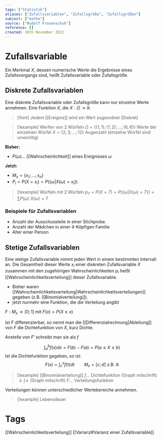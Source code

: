 ```yaml
---
tags: ["Statistik"]
aliases: ["Zufallsvariablen", "Zufallsgröße", "Zufallsgrößen"]
subject: ["mathe"]
source: ["Rudolf Frauenschuh"]
reference: []
created: 30th November 2022
---
```


# Zufallsvariable
Ein Merkmal $X$, dessen numerische Werte die Ergebnisse eines Zufallsvorgangs sind, heißt Zufallsvariable oder Zufallsgröße.
## Diskrete Zufallsvariablen
Eine diskrete Zufallsvariable oder Zufallsgröße kann nur einzelne Werte annehmen.
Eine Funktion $X$, die $X:\Omega\rightarrow\mathbb{R}$

>[!hint] Jedem [[Ereignis]] wird ein Wert zugeordnet (Diskret)

>[!example] Werfen von 2 Würfeln
>$\Omega=\{(1,1);(1,2);\dots;(6,6)\}$ Werte der einzelnen Würfel
>$X=\{2;3;\dots;12\}$ Augenzahl (einzelne Würfel sind unwichtig)

**Bisher:**
- $P(\omega)\dots$ [[Wahrscheinlichkeit]] eines Ereignisses $\omega$

**Jetzt:**
- $M_{x}=\{x_{1};\dots ;x_{n}\}$
- $P_{i}=P(X=x_{i})=P(\{\omega|X(\omega)=x_{i}\})$

>[!example] Würfeln mit $2$ Würfeln
>$p_{7}=P(X=7)=P(\{\omega|X(\omega)=7\})=\sum\limits P(\omega)$
>$X(\omega)=7$

### Beispiele für Zufallsvariablen
- Anzahl der Ausschussteile in einer Stichprobe.
- Anzahl der Mädchen in einer 4-Köpfigen Familie
- Alter einer Person

## Stetige Zufallsvariablen
Eine stetige Zufallsvariable nimmt jeden Wert in einem bestimmten Intervall an.
Die Gesamtheit dieser Werte $x_{i}$ einer diskreten Zufallsvariable $X$ zusammen mit den zugehörigen Wahrscheinlichkeiten $p_{i}$ heißt [[Wahrscheinlichkeitsverteilung]] dieser Zufallsvariable.

- Bisher waren [[Wahrscheinlichkeitsverteilung|Wahrscheinlichkeitsverteilungen]] gegeben (z.B. [[Binomialverteilung]]).
- jetzt nurmehr eine Funktion, die die Verteilung angibt

$F: M_{x}\rightarrow[0;1]$ mit $F(x)=P(X\leq x)$

Ist $F$ differenzierbar, so nennt man die [[Differenzialrechnung|Ableitung]] von $F$ die Dichtefunktion von $X$, kurz Dichte.

Anstelle von $F'$ schreibt man sie als $f$

$$
\int^{b}_{a} f(x)dx= F(b)-F(a) = P(a\leq X\leq b)
$$
Ist die Dichtefunktion gegeben, so ist:
$$
F(x)=\int^{x}_{c}f(t)dt\qquad M_{x}=[c;d]\text{ z.B. } \mathbb{R}
$$
> [!example] [[Binomialverteilung]]
> $f\dots$ Dichtefunktion
> (Graph mitschrift)
> $\downarrow\int\downarrow$
> (Graph mitschrift)
> $F\dots$ Verteilungsfunktion

Verteilungen können unterschiedlicher Wertebereiche annehmen.

>[!example] Lebensdauer

# Tags
[[Wahrscheinlichkeitsverteilung]]
[[Varianz#Varianz einer Zufallsvariable]]